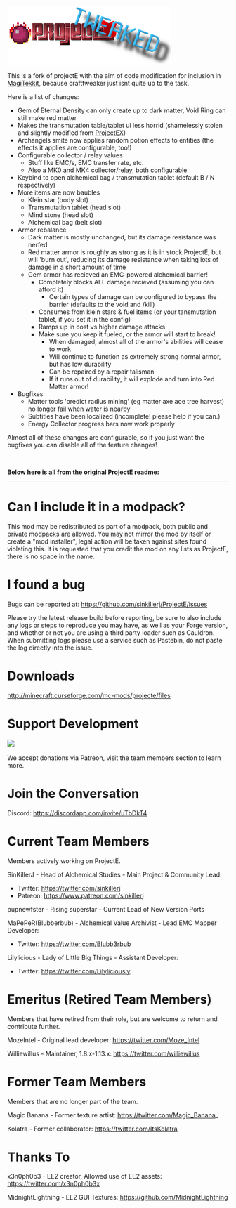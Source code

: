 ![](/src/main/resources/assets/projecte/logo.png?raw=true)

This is a fork of projectE with the aim of code modification for inclusion in [MagiTekkit](https://github.com/we-commit-coding-felonies/magitekkit), because crafttweaker just isnt quite up to the task.

Here is a list of changes:
 - Gem of Eternal Density can only create up to dark matter, Void Ring can still make red matter
 - Makes the transmutation table/tablet ui less horrid (shamelessly stolen and slightly modified from [ProjectEX](https://github.com/latvian-dev/ProjectEX))
 - Archangels smite now applies random potion effects to entities (the effects it applies are configurable, too!)
 - Configurable collector / relay values
   - Stuff like EMC/s, EMC transfer rate, etc.
   - Also a MK0 and MK4 collector/relay, both configurable
 - Keybind to open alchemical bag / transmutation tablet (default B / N respectively)
 - More items are now baubles
   - Klein star (body slot)
   - Transmutation tablet (head slot)
   - Mind stone (head slot)
   - Alchemical bag (belt slot)
 - Armor rebalance
   - Dark matter is mostly unchanged, but its damage resistance was nerfed
   - Red matter armor is roughly as strong as it is in stock ProjectE, but will 'burn out', reducing its damage resistance when taking lots of damage in a short amount of time
   - Gem armor has recieved an EMC-powered alchemical barrier!
     - Completely blocks ALL damage recieved (assuming you can afford it)
       - Certain types of damage can be configured to bypass the barrier (defaults to the void and /kill)
     - Consumes from klein stars & fuel items (or your tansmutation tablet, if you set it in the config)
     - Ramps up in cost vs higher damage attacks
     - Make sure you keep it fueled, or the armor will start to break!
       - When damaged, almost all of the armor's abilities will cease to work
       - Will continue to function as extremely strong normal armor, but has low durability
       - Can be repaired by a repair talisman
       - If it runs out of durability, it will explode and turn into Red Matter armor!
 - Bugfixes
   - Matter tools 'oredict radius mining' (eg matter axe aoe tree harvest) no longer fail when water is nearby
   - Subtitles have been localized (incomplete! please help if you can.)
   - Energy Collector progress bars now work properly

Almost all of these changes are configurable, so if you just want the bugfixes you can disable all of the feature changes!

<br>

<b>Below here is all from the original ProjectE readme:</b>

<hr>


# Can I include it in a modpack?
This mod may be redistributed as part of a modpack, both public and private modpacks are allowed. You may not mirror the mod by itself or create a "mod installer", legal action will be taken against sites found violating this. It is requested that you credit the mod on any lists as ProjectE, there is no space in the name.

# I found a bug
Bugs can be reported at: https://github.com/sinkillerj/ProjectE/issues

Please try the latest release build before reporting, be sure to also include any logs or steps to reproduce you may have, as well as your Forge version, and whether or not you are using a third party loader such as Cauldron. When submitting logs please use a service such as Pastebin, do not paste the log directly into the issue.

# Downloads
http://minecraft.curseforge.com/mc-mods/projecte/files

# Support Development
![](/patreon.png?raw=true)

We accept donations via Patreon, visit the team members section to learn more.

# Join the Conversation

Discord: https://discordapp.com/invite/uTbDkT4

# Current Team Members
Members actively working on ProjectE.

SinKillerJ - Head of Alchemical Studies - Main Project & Community Lead:

* Twitter: https://twitter.com/sinkillerj
* Patreon: https://www.patreon.com/sinkillerj

pupnewfster - Rising superstar - Current Lead of New Version Ports

MaPePeR(Blubberbub) - Alchemical Value Archivist - Lead EMC Mapper Developer: 

* Twitter: https://twitter.com/Blubb3rbub

Lilylicious - Lady of Little Big Things - Assistant Developer:

* Twitter: https://twitter.com/Lilyliciously

# Emeritus (Retired Team Members)
Members that have retired from their role, but are welcome to return and contribute further.

MozeIntel - Original lead developer: https://twitter.com/Moze_Intel

Williewillus - Maintainer, 1.8.x-1.13.x: https://twitter.com/williewillus

# Former Team Members
Members that are no longer part of the team.

Magic Banana - Former texture artist: https://twitter.com/Magic_Banana_

Kolatra - Former collaborator: https://twitter.com/ItsKolatra

# Thanks To
x3n0ph0b3 - EE2 creator, Allowed use of EE2 assets: https://twitter.com/x3n0ph0b3x

MidnightLightning - EE2 GUI Textures: https://github.com/MidnightLightning
